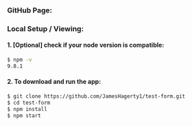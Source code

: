 ### GitHub Page:

### Local Setup / Viewing:
#### 1. [Optional] check if your node version is compatible:
```bash
$ npm -v
9.8.1
```
#### 2. To download and run the app:
```bash
$ git clone https://github.com/JamesHagerty1/test-form.git
$ cd test-form
$ npm install
$ npm start
```
